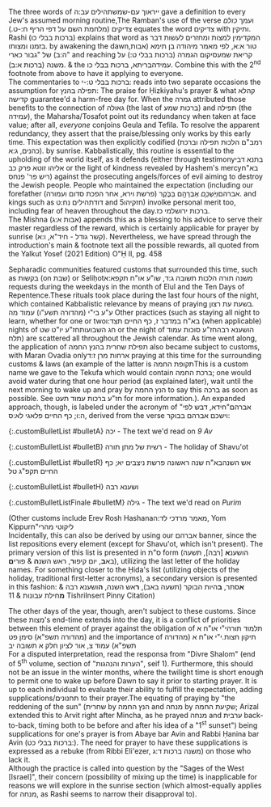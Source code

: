 The three words of ייראוך עם-שמש<span data-footnote>תהילים עב:ה</span> gave a definition to every Jew's assumed morning routine,<span data-footnote>The Ramban's use of the verse ועמך <i>כולם</i> צדיקים <span class="hebMidWord">(<span class="hebSrc">מלחמת השם על דפי הריף ח:-ט.</span>)</span> equates the word צדיקים with ותיקין. Rashi (ברכות בבלי כו) explains that word as המקדימין למצות ומחזרים לעשות דבר בזמנו ומצותו.</span> by awakening the dawn,<span data-footnote>טור א:א, לפי מאמר מיהודה בן תימא (אבות ה:ב) של "גבור כארי"</span> and reaching <span class="hebMidWord">קריאת שמע</span><span data-footnote>סיקום הגמרה (ברכות בבלי ט:) על משנה (ברכות א:ב).</span> & the <span class="hebMidWord">עמידה</span><span data-footnote>בריתא, ברכות בבלי כו. Combine this with the 2<sup>nd</sup> footnote from above to have it applying to everyone.<br>The commentaries to <span class="hebSrc">ברכות בבלי ט:-י:</span> reads into two separate occasions the assumption for תפילה בהנץ: The praise for Ḥizkiyahu's prayer & what קהלא קדישה guarantee'd a harm-free day for. When the גמרה attributed those benefits to the connection of גאולה (the last of ברכות שמע) and תפילה (the עמידה), the Maharsha/Tosafot point out its redundancy when taken at face value; after all, <i>everyone</i> conjoins Geula and Tefila. To resolve the apparent redundancy, they assert that the praise/blessing only works by this early time. This expectation was then explicitly codified (רמב"ם הלכות תפילה וברכת כהנים, ג:א).</span> by sunrise. Kabbalistically, this routine is essential to the upholding of the world itself, as it defends (either through testimony<span data-footnote>בתנא דבי אליהו זוטא פרק כב</span> or the light of kindness revealed by Hashem's mercy<span data-footnote>בא"ח ריש פר' פנחס</span>) against the prosecuting angels/forces of evil aiming to destroy the Jewish people. People who maintained the expectation (including our forefather <span class="hebMidWord">אברהם</span><span data-footnote>*וַיַּשְׁכֵּ֥ם* אַבְרָהָ֖ם בַּבֹּ֑קֶר (פרשת וירא, אחר הפכת סדום ועמורה).</span> and kings such as <span class="hebMidWord">דוד</span><span data-footnote>תהילים נח:ט</span> and <span class="hebMidWord">חזקיהו</span><span class="fakeFootnote">5</span>) involke personal merit too, including fear of heaven throughout the day.<span data-footnote><span class="hebSrc">ברכות ירושלמי כז.</span><br>The Mishna (אבות א:ג) appends this as a blessing to his advice to serve their master regardless of the reward, which is certainly applicable for prayer by sunrise (קשר גודל - חיד"א, ו:א). Nevertheless, we have spread through the introduction's main & footnote text all the possible rewards, all quoted from the Yalkut Yosef (2021 Edition) O"Ḥ II, pg. 458</span>

Sepharadic communities featured customs that surrounded this time, such as בקשות (on שבת) or Seliḥot<span data-footnote>משנה תורה הלכות תשובה ג:ד, שו"ע או"ח תקפא:א</span> requests during the weekdays in the month of Elul and the Ten Days of Repentence.<span data-footnote>These rituals took place during the last four hours of the night, which contained Kabbalistic relevance by means of praying בשעת עת רצון.<br>ע"ע בי"י (מהדורה תשע"ו) עמוד מה</span> Other practices (such as staying all night to learn, whether for one or two<span data-footnote>בא"ח במדבר ז, כף החיים תצד:ו</span> (when applicable) nights of <span class="hebMidWord">חג השבועות</span><span data-footnote>חז"ע יו"ט שט</span> or the night of <span class="hebMidWord">הושענא רבה</span><span data-footnote>חז"ע סוכות עמוד תלח</span>) are scattered all throughout the Jewish calendar. As time went along, the application of תפילת שחרית בהנץ החמה also became subject to customs, with Maran Ovadia only<span data-footnote>ארחות מרן ז:ד</span> praying at this time for the surrounding customs & laws (an example of the latter is <span class="hebMidWord">תקופת החמה</span><span data-footnote>This is a custom name we gave to the Tekufa which would contain ברכת החמה; one would avoid water during that one hour period (as explained later), wait until the next morning to wake up and pray by הנץ החמה to say this ברכה as soon as possible. See חז"ע ברכות עמוד תעט for more information.</span>). An expanded approach, though, is labeled under the acronym of "אברהם"<span data-footnote>חידא, דבש לפי ה:ו; כף החיים פלאגי לא:ס</span>, derived from the verse וישכם אברהם בבוקר:

{:.customBulletList #bulletA}
יכה - The text we'd read on *9 Av*

{:.customBulletList #bulletB}
רשית של מתן תורה - The holiday of Shavu'ot

{:.customBulletList #bulletR}
אש השנה<span data-footnote>בא"ח שנה ראשונה פרשת ניצבים יא; כף החיים תקפ"ג טל</span>

{:.customBulletList #bulletH}
ושענא רבה

{:.customBulletListFinale #bulletM}
גילה - The text we'd read on *Purim*

(Other customs include Erev Rosh Hashana<span data-footnote>מאמר מרדכי לד:ה</span>, Yom Kippur<span data-footnote markdown=1>ליקוטי מהרי"ח<br>Incidentally, this can also be derived by using our אברהם banner, since the list repositions every element (except for Shavu'ot, which isn't present). The primary version of this list is presented in ס"ת form (הושענ**א** [רבה], תשעה בא**ב**, יום קיפו**ר**, ראש השנ**ה** & פורי**ם**), utilizing the last letter of the holiday names. For something closer to the Ḥida's list (utilizing objects of the holiday, traditional first-letter acronyms), a secondary version is presented in this fashion: **א**סתר, **ב**היות הבוקר (תשעה באב), **ר**אש השנה, **ה**ושענא רבה & **מ**חילת עבונות</span> & 11 Tishri<span data-footnote>Insert Pinny Citation</span>)

The other days of the year, though, aren't subject to these customs. Since these מצות's end-time extends into the day, it is a conflict of priorities between this element of prayer against the obligation of <span class="hebMidWord">תלמוד תורה</span><span data-footnote>י"י או"ח א (מהדורה תשפ"א) סימן פט</span> and the importance of <span class="hebMidWord">תיקון חצות</span>.<span data-footnote>י"י או"ח א (מהדורה תשפ"א) עמוד צ, אור לציון חלק א תשובה יב<br>For a disputed interpretation, read the responsa from "Divre Shalom" (end of 5<sup>th</sup> volume, section of "הערות והנהגות", seif 1). Furthermore, this should not be an issue in the winter months, where the twilight time is short enough to permit one to wake up before Dawn to say it prior to starting prayer.</span> It is up to each individual to evaluate their ability to fulfill the expectation, adding supplications/תחנונים to their prayer.<span data-footnote>The equating of praying by "the reddening of the sun" (שחרית by הנץ החמה and מנחה by שקיעת החמה; Arizal extended this to Arvit right after Mincha, as he prayed מנחה and ערבית back-to-back, timing both to be before and after his idea of a "1<sup>st</sup> sunset") being supplications for one's prayer is from Abaye bar Avin and Rabbi Ḥanina bar Avin (<span class="hebSrc">ברכות בבלי כט:</span>). The need for prayer to have these supplications is expressed as a rebuke (from Ribbi Eli'ezer, משנה ברכות ד:ג) on those who lack it.<br>Although the practice is called into question by the "Sages of the West [Israel]", their concern (possibility of mixing up the time) is inapplicable for reasons we will explore in the sunrise section (which almost-equally applies for מנחה, as Rashi seems to narrow their disapproval to).</span>

<!-- Ancient Sepharadic customs (Baqashot on Shabbat, Seliḥot<span data-footnote>משנה תורה הלכות תשובה ג:ד, שו"ע או"ח תקפא:א</span> during the month of Elul & עשרת ימי תשובה, lea) conveniently surrounded this time, benefiting from praying by the time of עת רצון (last four hours of the night).<span data-footnote>י"י מהדורה תשע"ו עמוד מה</span> Nevertheless, the communal custom (based on relevant authorities) is to prioritize certain days over others for praying by sunrise<span data-footnote>On these other days, those not praying by sunrise would pray before the 4<sup>th</sup> hour, using times provided by our grander calendar found at royzmanim.com. Although prayer by sunrise is an expectation, it is not an obligation and one should not compromise on their learning to follow said expectation, as explained in the Yalkut Yosef (2021 Edition, Siman 89). One of the people this applied to was Maran zt"l himself (ארחות מרן ז:ד)</span>, each with its own unique attributes. One of the lists is labeled under the acronym of "אברהם"<span data-footnote>חידא, דבש לפי ה:ו; כף החיים פלאגי לא:ס</span>, derived from the verse וישכם אברהם בבוקר: -->

<!-- all the concerns when we have calendars and clocks that tell us the exact times. Additionally, even a שליח צבור who does not measure to the clock can aim for a window of time of 2 minutes surrounding sunrise (even before), and it will still count as sunrise (as we'll explain later). The only risk is one praying without a time of reference, since one should not go outside to try finding There is even less of a concern by מנחה (which is the prayer they were referring to when they voiced their disapproval, according to Rashi), since Maran Ovadia held that the time for מנחה ends by the Geonic Nightf a ספק ספיקא to permit praying during the Geonic night-twilight (Maybe the law goes like the other authorities that permit מנחה until Nightfall, and maybe it's still day - either based on the nature of twilight or the law potentially following RT for the length of the day), prior to the Geonic Nightfall. Even if the end-time of מנחה was sunset, it would still be irrelevant to שחרית considering the potential question of סב"ל is disputed by the fact that one can pray before הנץ החמה; it would just be a question of בדיעבד or לכתחילה<br>A possible proof to the argument above is from the Ari z"l's practice of praying all three daily prayers as the sun reddens. Nevertheless, this is only consistent with his opinion that follows רבינו תם by night time, since the problem only arises long after the time of sunset (which by then he has prayed both מנחה וערבית) -->